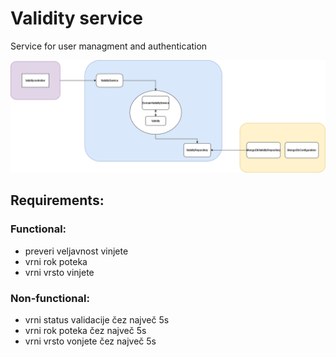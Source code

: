 # Validity service

Service for user managment and authentication

![Diagram](validity-diagram.png "Diagram")
## Requirements:

### Functional:
- preveri veljavnost vinjete
- vrni rok poteka
- vrni vrsto vinjete
### Non-functional:
- vrni status validacije čez največ 5s
- vrni rok poteka  čez največ 5s
- vrni vrsto vonjete  čez največ 5s